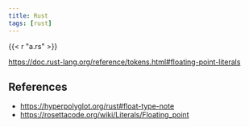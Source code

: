 ```yaml
---
title: Rust
tags: [rust]
---
```


{{< r "a.rs" >}}

<https://doc.rust-lang.org/reference/tokens.html#floating-point-literals>

## References

- <https://hyperpolyglot.org/rust#float-type-note>
- <https://rosettacode.org/wiki/Literals/Floating_point>
